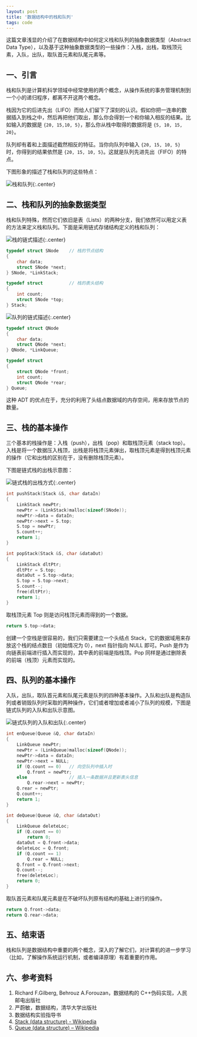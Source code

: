 ```yaml
---
layout: post
title: '数据结构中的栈和队列'
tags: code
---
```



这篇文章浅显的介绍了在数据结构中如何定义栈和队列的抽象数据类型（Abstract Data Type），以及基于这种抽象数据类型的一些操作：入栈，出栈，取栈顶元素，入队，出队，取队首元素和队尾元素等。

## 一、引言

栈和队列是计算机科学领域中经常使用的两个概念，从操作系统的事务管理机制到一个小的递归程序，都离不开这两个概念。

栈因为它的后进先出（LIFO）而给人们留下了深刻的认识。假如你把一连串的数据插入到栈之中，然后再把他们取出，那么你会得到一个和你输入相反的结果。比如输入的数据是 `{20, 15,10, 5}`，那么你从栈中取得的数据将是 `{5, 10, 15, 20}`。

队列却有着和上面描述截然相反的特征。当你向队列中输入 `{20, 15, 10, 5}` 时，你得到的结果依然是 `{20, 15, 10, 5}`。这就是队列先进先出（FIFO）的特点。

下图形象的描述了栈和队列的这些特点：

![栈和队列]({{site.img_url}}/2009-fifo.jpg){:.center}


## 二、栈和队列的抽象数据类型

栈和队列特殊，然而它们依旧是表（Lists）的两种分支，我们依然可以用定义表的方法来定义栈和队列。下面是采用链式存储结构定义的栈和队列：

![栈的链式描述]({{site.img_url}}/2009-stack.jpg){:.center}

~~~cpp
typedef struct SNode    // 栈的节点结构
{
    char data;
    struct SNode *next;
} SNode, *LinkStack;

typedef struct          // 栈的表头结构
{
    int count;
    struct SNode *top;
} Stack;
~~~

![队列的链式描述]({{site.img_url}}/2009-queue.jpg){:.center}

~~~cpp
typedef struct QNode
{
    char data;
    struct QNode *next;
} QNode, *LinkQueue;

typedef struct
{
    struct QNode *front;
    int count;
    struct QNode *rear;
} Queue;
~~~

这种 ADT 的优点在于，充分的利用了头结点数据域的内存空间，用来存放节点的数量。


## 三、栈的基本操作

三个基本的栈操作是：入栈（push），出栈（pop）和取栈顶元素（stack top）。入栈是将一个数据压入栈顶，出栈是将栈顶元素弹出，取栈顶元素是得到栈顶元素的操作（它和出栈的区别在于，没有删除栈顶元素）。

下图是链式栈的出栈示意图：

![链式栈的出栈方式]({{site.img_url}}/2009-stack-pop.jpg){:.center}

~~~cpp
int pushStack(Stack &S, char dataIn)
{
    LinkStack newPtr;
    newPtr = (LinkStack)malloc(sizeof(SNode));
    newPtr->data = dataIn;
    newPtr->next = S.top;
    S.top = newPtr;
    S.count++;
    return 1;
}

int popStack(Stack &S, char &dataOut)
{
    LinkStack dltPtr;
    dltPtr = S.top;
    dataOut = S.top->data;
    S.top = S.top->next;
    S.count--;
    free(dltPtr);
    return 1;
}
~~~

取栈顶元素 Top 则是访问栈顶元素而得到的一个数据。

~~~cpp
return S.top->data;
~~~

创建一个空栈是很容易的，我们只需要建立一个头结点 Stack，它的数据域用来存放这个栈的结点数目（初始情况为 0），next 指针指向 NULL 即可。Push 是作为向链表前端进行插入而实现的，其中表的前端是指栈顶。Pop 同样是通过删除表的前端（栈顶）元素而实现的。


## 四、队列的基本操作

入队，出队，取队首元素和队尾元素是队列的四种基本操作。入队和出队是构造队列或者销毁队列时采取的两种操作，它们或者增加或者减小了队列的规模，下图是链式队列的入队和出队示意图。

![链式队列的入队和出队]({{site.img_url}}/2009-queue-in.jpg){:.center}

~~~cpp
int enQueue(Queue &Q, char dataIn)
{
    LinkQueue newPtr;
    newPtr = (LinkQueue)malloc(sizeof(QNode));
    newPtr->data = dataIn;
    newPtr->next = NULL;
    if (Q.count == 0)   // 向空队列中插入时
        Q.front = newPtr;
    else                // 插入一条数据并且更新表头信息
        Q.rear->next = newPtr;
    Q.rear = newPtr;
    Q.count++;
    return 1;
}

int deQueue(Queue &Q, char &dataOut)
{
    LinkQueue deleteLoc;
    if (Q.count == 0)
        return 0;
    dataOut = Q.front->data;
    deleteLoc = Q.front;
    if (Q.count == 1)
        Q.rear = NULL;
    Q.front = Q.front->next;
    Q.count--;
    free(deleteLoc);
    return 0;
}
~~~

取队首元素和队尾元素是在不破坏队列原有结构的基础上进行的操作。

~~~cpp
return Q.front->data;
return Q.rear->data;
~~~

## 五、结束语

栈和队列是数据结构中重要的两个概念，深入的了解它们，对计算机的进一步学习（比如，了解操作系统运行机制，或者编译原理）有着重要的作用。


## 六、参考资料

1. Richard F.Gilberg, Behrouz A.Forouzan，数据结构的 C++伪码实现，人民邮电出版社
2. 严蔚敏，数据结构，清华大学出版社
3. 数据结构实验指导书
4. <a href="https://en.wikipedia.org/wiki/Stack_(data_structure)">Stack (data structure) - Wikipedia</a>
5. <a href="https://en.wikipedia.org/wiki/Queue_(data_structure)">Queue (data structure) – Wikipedia</a>
